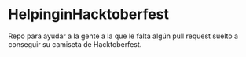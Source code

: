 # HelpinginHacktoberfest
Repo para ayudar a la gente a la que le falta algún pull request suelto a conseguir su camiseta de Hacktoberfest.
